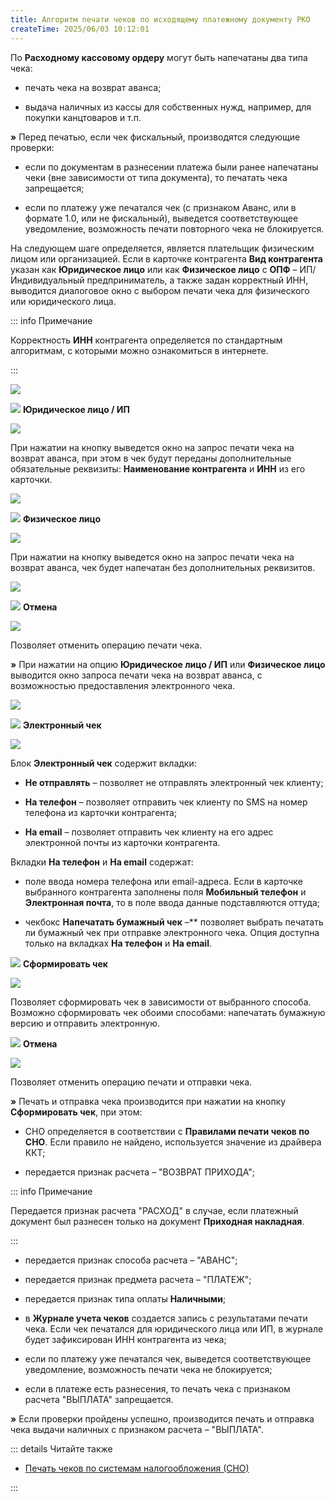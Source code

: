 ```yaml
---
title: Алгоритм печати чеков по исходящему платежному документу РКО
createTime: 2025/06/03 10:12:01
---
```

По **Расходному кассовому ордеру** могут быть напечатаны два типа чека:

- печать чека на возврат аванса;

- выдача наличных из кассы для собственных нужд, например, для покупки канцтоваров и т.п.

**»** Перед печатью, если чек фискальный, производятся следующие проверки:

- если по документам в разнесении платежа были ранее напечатаны чеки (вне зависимости от типа документа), то печатать чека запрещается;

- если по платежу уже печатался чек (с признаком Аванс, или в формате 1.0, или не фискальный), выведется соответствующее уведомление, возможность печати повторного чека не блокируется.

На следующем шаге определяется, является плательщик физическим лицом или организацией. Если в карточке контрагента **Вид контрагента** указан как **Юридическое лицо** или как **Физическое лицо** с **ОПФ** – ИП/Индивидуальный предприниматель, а также задан корректный ИНН, выводится диалоговое окно с выбором печати чека для физического или юридического лица. 

::: info Примечание

Корректность **ИНН** контрагента определяется по стандартным алгоритмам, с которыми можно ознакомиться в интернете.

:::

![](../../../../assets/work/two/568.png)

![](../../../../assets/work/two/006.png) **Юридическое лицо / ИП**

![](../../../../assets/work/two/569.png)

При нажатии на кнопку выведется окно на запрос печати чека на возврат аванса, при этом в чек будут переданы дополнительные обязательные реквизиты: **Наименование контрагента** и **ИНН** из его карточки.

![](../../../../assets/work/two/570.png)

![](../../../../assets/work/two/008.png) **Физическое лицо**

![](../../../../assets/work/two/571.png)

При нажатии на кнопку выведется окно на запрос печати чека на возврат аванса, чек будет напечатан без дополнительных реквизитов.

![](../../../../assets/work/two/572.png)

![](../../../../assets/work/two/009.png) **Отмена**

![](../../../../assets/work/two/573.png)

Позволяет отменить операцию печати чека.

**»** При нажатии на опцию **Юридическое лицо / ИП** или **Физическое лицо** выводится окно запроса печати чека на возврат аванса, с возможностью предоставления электронного чека.

![](../../../../assets/work/two/574.png)

![](../../../../assets/work/two/006.png) **Электронный чек**

![](../../../../assets/work/two/575.png)

Блок **Электронный чек** содержит вкладки:

- **Не отправлять** – позволяет не отправлять электронный чек клиенту;

- **На телефон** – позволяет отправить чек клиенту по SMS на номер телефона из карточки контрагента;

- **На email** –  позволяет отправить чек клиенту на его адрес электронной почты из карточки контрагента.

Вкладки **На телефон** и **На email** содержат:

- поле ввода номера телефона или email-адреса. Если в карточке выбранного контрагента заполнены поля **Мобильный телефон** и **Электронная почта**, то в поле ввода данные подставляются оттуда;

- чекбокс **Напечатать бумажный чек** –** позволяет выбрать печатать ли бумажный чек при отправке электронного чека. Опция доступна только на вкладках **На телефон** и **На email**.

![](../../../../assets/work/two/008.png) **Сформировать чек**

![](../../../../assets/work/two/576.png)

Позволяет сформировать чек в зависимости от выбранного способа. Возможно сформировать чек обоими способами: напечатать бумажную версию и отправить электронную.

![](../../../../assets/work/two/009.png) **Отмена**

![](../../../../assets/work/two/577.png)

Позволяет отменить операцию печати и отправки чека.

**»** Печать и отправка чека производится при нажатии на кнопку **Сформировать чек**, при этом:

- СНО определяется в соответствии с **Правилами печати чеков по СНО**. Если правило не найдено, используется значение из драйвера ККТ;

- передается признак расчета – "ВОЗВРАТ ПРИХОДА";

::: info Примечание

Передается признак расчета "РАСХОД" в случае, если платежный документ был разнесен только на документ **Приходная накладная**.

:::

- передается признак способа расчета – "АВАНС";

- передается признак предмета расчета – "ПЛАТЕЖ";

- передается признак типа оплаты **Наличными**;

- в **Журнале учета чеков** создается запись с результатами печати чека. Если чек печатался для юридического лица или ИП, в журнале будет зафиксирован ИНН контрагента из чека;

- если по платежу уже печатался чек, выведется соответствующее уведомление, возможность печати чека не блокируется;

- если в платеже есть разнесения, то печать чека с признаком расчета "ВЫПЛАТА" запрещается.

**»** Если проверки пройдены успешно, производится печать и отправка чека выдачи наличных с признаком расчета – "ВЫПЛАТА".

::: details Читайте также

- [Печать чеков по системам налогообложения (СНО)](../../nastrojka_pechati_chekov_po_sistemam_nalogooblozheniya_sno.md)

:::